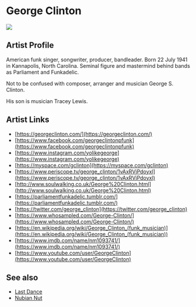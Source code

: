 # George Clinton

![](../../asssets/artists/George_Clinton.png)

## Artist Profile

American funk singer, songwriter, producer, bandleader.
Born 22 July 1941 in Kannapolis, North Carolina.
Seminal figure and mastermind behind bands as Parliament and Funkadelic.

Not to be confused with composer, arranger and musician George S. Clinton.

His son is musician Tracey Lewis.

## Artist Links

- [https://georgeclinton.com/](https://georgeclinton.com/)
- [https://www.facebook.com/georgeclintonpfunk](https://www.facebook.com/georgeclintonpfunk)
- [https://www.instagram.com/yolikegeorge](https://www.instagram.com/yolikegeorge)
- [https://myspace.com/gclinton](https://myspace.com/gclinton)
- [https://www.periscope.tv/george_clinton/1vAxRVjPdoyxl](https://www.periscope.tv/george_clinton/1vAxRVjPdoyxl)
- [http://www.soulwalking.co.uk/George%20Clinton.html](http://www.soulwalking.co.uk/George%20Clinton.html)
- [https://parliamentfunkadelic.tumblr.com/](https://parliamentfunkadelic.tumblr.com/)
- [https://twitter.com/george_clinton](https://twitter.com/george_clinton)
- [https://www.whosampled.com/George-Clinton/](https://www.whosampled.com/George-Clinton/)
- [https://en.wikipedia.org/wiki/George_Clinton_(funk_musician)](https://en.wikipedia.org/wiki/George_Clinton_(funk_musician))
- [https://www.imdb.com/name/nm1093741/](https://www.imdb.com/name/nm1093741/)
- [https://www.youtube.com/user/GeorgeClinton](https://www.youtube.com/user/GeorgeClinton)


## See also

- [Last Dance](George_Clinton-Last_Dance.md)
- [Nubian Nut](George_Clinton-Nubian_Nut.md)
